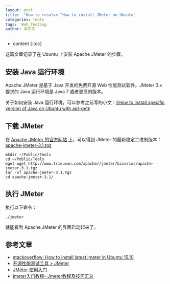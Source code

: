 ```yaml
---
layout: post
title:  "How to resolve “How to install JMeter on Ubuntu"
categories: Tools
tags:  Web_Testing
author: 辛亚平
---
```


* content
{:toc}

这篇文章记录了在 Ubuntu 上安装 Apache JMeter 的步骤。



## 安装 Java 运行环境

Apache JMeter 是基于 Java 开发的免费开源 Web 性能测试软件。JMeter 3.x 要求的 Java 运行环境是 Java 7 或者更高的版本。

关于如何安装 Java 运行环境，可以参考之前写的小文：[《How to install specific version of Java on Ubuntu with apt-get》](https://yapingxin.github.io/2016/12/27/ubuntu-install-java/)


## 下载 JMeter

在 [Apache JMeter 的官方网站](http://jmeter.apache.org/index.html) 上，可以得到 JMeter 的最新稳定二进制版本：
[apache-jmeter-3.1.tgz](http://www.trieuvan.com/apache//jmeter/binaries/apache-jmeter-3.1.tgz)

```shell
mkdir ~/Public/Tools
cd ~/Public/Tools
wget wget http://www.trieuvan.com/apache//jmeter/binaries/apache-jmeter-3.1.tgz
tar -xf apache-jmeter-3.1.tgz
cd apache-jmeter-3.1/
```
## 执行 JMeter

执行以下命令：

```shell
./jmeter
```

就能看到 Apache JMeter 的界面启动起来了。


## 参考文章

- [stackoverflow: How to install latest jmeter in Ubuntu 15.10](http://stackoverflow.com/questions/37333339/how-to-install-latest-jmeter-in-ubuntu-15-10)
- [开源性能测试工具 > JMeter](http://www.ltesting.net/ceshi/open/kyxncsgj/jmeter/)
- [JMeter 使用入门](http://www.ltesting.net/ceshi/open/kyxncsgj/jmeter/2012/0801/205347.html)
- [jmeter入门教程- Jmeter教程及技巧汇总](http://www.hissummer.com/jmeter-summary.html)
